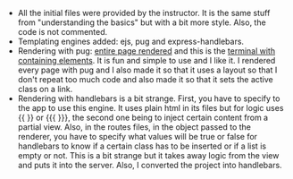 * All the initial files were provided by the instructor. It is the same stuff from "understanding the basics" but with a bit more style. Also, the code is not commented.   
* Templating engines added: ejs, pug and express-handlebars.  
* Rendering with pug: [entire page rendered](https://i.imgur.com/l7uYQC9.png) and this is the [terminal with containing elements](https://i.imgur.com/P5WS2FY.png). It is fun and simple to use and I like it. I rendered every page with pug and I also made it so that it uses a layout so that I don't repeat too much code and also made it so that it sets the active class on a link.
* Rendering with handlebars is a bit strange. First, you have to specify to the app to use this engine. It uses plain html in its files but for logic uses {{ }} or {{{ }}}, the second one being to inject certain content from a partial view. Also, in the routes files, in the object passed to the renderer, you have to specify what values will be true or false for handlebars to know if a certain class has to be inserted or if a list is empty or not. This is a bit strange but it takes away logic from the view and puts it into the server. Also, I converted the project into handlebars.